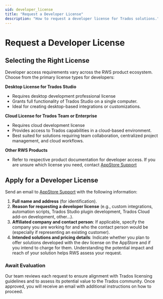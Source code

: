 ```yaml
---
uid: developer_license
title: "Request a Developer License"
description: "How to request a developer license for Trados solutions."
---
```


# Request a Developer License

## Selecting the Right License
Developer access requirements vary across the RWS product ecosystem. Choose from the primary license types for developers:

**Desktop License for Trados Studio** 
- Requires desktop development professional license
- Grants full functionality of Trados Studio on a single computer.  
- Ideal for creating desktop-based integrations or customizations.

**Cloud License for Trados Team or Enterprise** 
- Requires cloud development license
- Provides access to Trados capabilities in a cloud-based environment.  
- Best suited for solutions requiring team collaboration, centralized project management, and cloud workflows.

**Other RWS Products** 
- Refer to respective product documentation for developer access. If you are unsure which license you need, contact [AppStore Support](mailto:app-signing@rws.com)  

## Apply for a Developer License

Send an email to [AppStore Support](mailto:app-signing@rws.com) with the following information:  
1. **Full name and address** (for identification).  
2. **Reason for requesting a developer license** (e.g., custom integrations, automation scripts, Trados Studio plugin development, Trados Cloud add-on development, other...).  
3. **Affiliated company and contact person**: If applicable, specify the company you are working for and who the contact person would be (especially if representing an existing customer).  
4. **Intended solutions and pricing details**: Indicate whether you plan to offer solutions developed with the dev license on the AppStore and if you intend to charge for them. Understanding the potential impact and reach of your solution helps RWS assess your request.

### Await Evaluation
Our team reviews each request to ensure alignment with Trados licensing guidelines and to assess its potential value to the Trados community. Once approved, you will receive an email with additional instructions on how to proceed.
